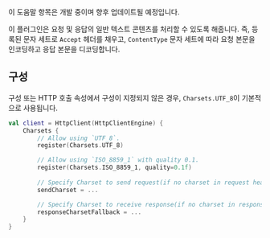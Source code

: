 [//]: # (title: 텍스트 및 문자 세트)

<tip>
    이 도움말 항목은 개발 중이며 향후 업데이트될 예정입니다.
</tip>
<primary-label ref="client-plugin"/>

이 플러그인은 요청 및 응답의 일반 텍스트 콘텐츠를 처리할 수 있도록 해줍니다. 즉, 등록된 문자 세트로 `Accept` 헤더를 채우고, `ContentType` 문자 세트에 따라 요청 본문을 인코딩하고 응답 본문을 디코딩합니다.

## 구성

구성 또는 HTTP 호출 속성에서 구성이 지정되지 않은 경우, `Charsets.UTF_8`이 기본적으로 사용됩니다.

```kotlin
val client = HttpClient(HttpClientEngine) {
    Charsets {
        // Allow using `UTF_8`.
        register(Charsets.UTF_8)

        // Allow using `ISO_8859_1` with quality 0.1.
        register(Charsets.ISO_8859_1, quality=0.1f)
        
        // Specify Charset to send request(if no charset in request headers).
        sendCharset = ...

        // Specify Charset to receive response(if no charset in response headers).
        responseCharsetFallback = ...
    }
}
```
